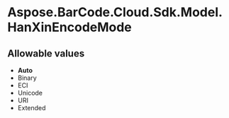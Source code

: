 # Aspose.BarCode.Cloud.Sdk.Model.HanXinEncodeMode

## Allowable values

* **Auto**
* Binary
* ECI
* Unicode
* URI
* Extended
